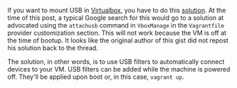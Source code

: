 If you want to mount USB in [Virtualbox][], you have to do this [solution][]. At
the time of this post, a typical Google search for this would go to a solution
at advocated using the `attachusb` command in `VboxManage` in the `Vagrantfile`
provider customization section. This will not work because the VM is off at the
time of bootup. It looks like the original author of this gist did not repost
his solution back to the thread.

The solution, in other words, is to use USB filters to automatically connect
devices to your VM. USB filters can be added while the machine is powered off.
They'll be applied upon boot or, in this case, `vagrant up`.

[Virtualbox]: http://virtualbox.org
[solution]: https://gist.github.com/nelsonjchen/c09924feb0830415a1d0#file-solution
